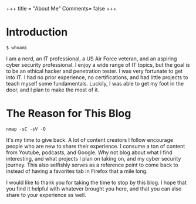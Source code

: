 +++
title = "About Me"
Comments= false
+++

# Introduction 
```
$ whoami
```
I am a nerd, an IT professional, a US Air Force veteran, and an aspiring cyber security professional. I enjoy a wide range of IT topics, but the goal is to be an ethical hacker and penetration tester. I was very fortunate to get into IT. I had no prior experience, no certifications, and had little projects to teach myself some fundamentals. Luckily, I was able to get my foot in the door, and I plan to make the most of it. 
# The Reason for This Blog
```
nmap -sC -sV -O
```
It's my time to give back. A lot of content creators I follow encourage people who are new to share their experience. I consume a ton of content from Youtube, podcasts, and Google. Why not blog about what I find interesting, and what projects I plan on taking on, and my cyber security journey. This also selfishly serves as a reference point to come back to instead of having a favorites tab in Firefox that a mile long. 

I would like to thank you for taking the time to stop by this blog. I hope that you find it helpful with whatever brought you here, and that you can also share to your experience as well. 